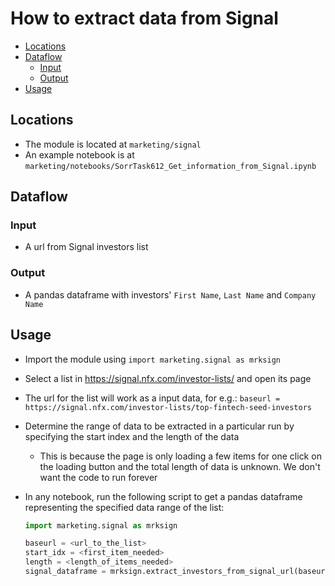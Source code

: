 # How to extract data from Signal

<!-- toc -->

- [Locations](#locations)
- [Dataflow](#dataflow)
  * [Input](#input)
  * [Output](#output)
- [Usage](#usage)

<!-- tocstop -->

## Locations

- The module is located at `marketing/signal`
- An example notebook is at
  `marketing/notebooks/SorrTask612_Get_information_from_Signal.ipynb`

## Dataflow

### Input

- A url from Signal investors list

### Output

- A pandas dataframe with investors' `First Name`, `Last Name` and
  `Company Name`

## Usage

- Import the module using `import marketing.signal as mrksign`
- Select a list in https://signal.nfx.com/investor-lists/ and open its page
- The url for the list will work as a input data, for e.g.:
  `baseurl = https://signal.nfx.com/investor-lists/top-fintech-seed-investors`
- Determine the range of data to be extracted in a particular run by specifying
  the start index and the length of the data
  - This is because the page is only loading a few items for one click on the
    loading button and the total length of data is unknown. We don't want the
    code to run forever
- In any notebook, run the following script to get a pandas dataframe
  representing the specified data range of the list:

  ```python
  import marketing.signal as mrksign

  baseurl = <url_to_the_list>
  start_idx = <first_item_needed>
  length = <length_of_items_needed>
  signal_dataframe = mrksign.extract_investors_from_signal_url(baseurl, start_idx, length)

  ```

